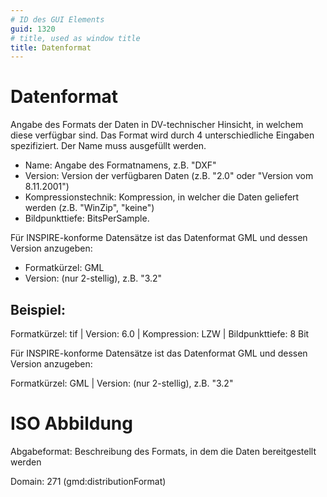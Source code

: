 ```yaml
---
# ID des GUI Elements
guid: 1320
# title, used as window title
title: Datenformat
---
```


# Datenformat

Angabe des Formats der Daten in DV-technischer Hinsicht, in welchem diese verfügbar sind. Das Format wird durch 4 unterschiedliche Eingaben spezifiziert. Der Name muss ausgefüllt werden.
* Name: Angabe des Formatnamens, z.B. "DXF" 
* Version: Version der verfügbaren Daten (z.B. "2.0" oder "Version vom 8.11.2001")
* Kompressionstechnik: Kompression, in welcher die Daten geliefert werden (z.B. "WinZip", "keine")
* Bildpunkttiefe: BitsPerSample.

Für INSPIRE-konforme Datensätze ist das Datenformat GML und dessen Version anzugeben:
* Formatkürzel: GML
* Version: (nur 2-stellig), z.B. "3.2"

## Beispiel:

Formatkürzel: tif | Version: 6.0 | Kompression: LZW | Bildpunkttiefe: 8 Bit

Für INSPIRE-konforme Datensätze ist das Datenformat GML und dessen Version anzugeben:

Formatkürzel: GML | Version: (nur 2-stellig), z.B. "3.2"

# ISO Abbildung

Abgabeformat: Beschreibung des Formats, in dem die Daten bereitgestellt werden

Domain: 271 (gmd:distributionFormat)
